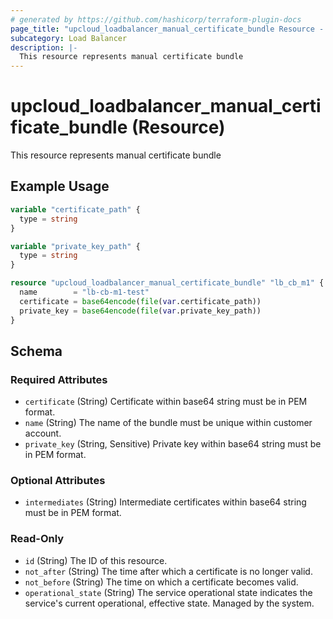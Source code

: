 ```yaml
---
# generated by https://github.com/hashicorp/terraform-plugin-docs
page_title: "upcloud_loadbalancer_manual_certificate_bundle Resource - terraform-provider-upcloud"
subcategory: Load Balancer
description: |-
  This resource represents manual certificate bundle
---
```


# upcloud_loadbalancer_manual_certificate_bundle (Resource)

This resource represents manual certificate bundle

## Example Usage

```terraform
variable "certificate_path" {
  type = string
}

variable "private_key_path" {
  type = string
}

resource "upcloud_loadbalancer_manual_certificate_bundle" "lb_cb_m1" {
  name        = "lb-cb-m1-test"
  certificate = base64encode(file(var.certificate_path))
  private_key = base64encode(file(var.private_key_path))
}
```

<!-- schema generated by tfplugindocs -->
## Schema

### Required Attributes

- `certificate` (String) Certificate within base64 string must be in PEM format.
- `name` (String) The name of the bundle must be unique within customer account.
- `private_key` (String, Sensitive) Private key within base64 string must be in PEM format.

### Optional Attributes

- `intermediates` (String) Intermediate certificates within base64 string must be in PEM format.

### Read-Only

- `id` (String) The ID of this resource.
- `not_after` (String) The time after which a certificate is no longer valid.
- `not_before` (String) The time on which a certificate becomes valid.
- `operational_state` (String) The service operational state indicates the service's current operational, effective state. Managed by the system.
